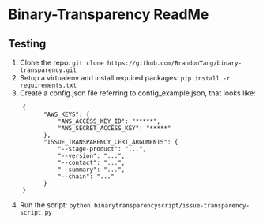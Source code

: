 Binary-Transparency ReadMe
===============================

Testing
-------
1. Clone the repo: `git clone https://github.com/BrandonTang/binary-transparency.git`
2. Setup a virtualenv and install required packages: `pip install -r requirements.txt`
3. Create a config.json file referring to config_example.json, that looks like:
```
    {
          "AWS_KEYS": {
              "AWS_ACCESS_KEY_ID": "*****",
              "AWS_SECRET_ACCESS_KEY": "*****"
          },
          "ISSUE_TRANSPARENCY_CERT_ARGUMENTS": {
              "--stage-product": "...",
              "--version": "...",
              "--contact": "...",
              "--summary": "...",
              "--chain": "..."
          }
    }
```
4. Run the script: `python binarytransparencyscript/issue-transparency-script.py`
